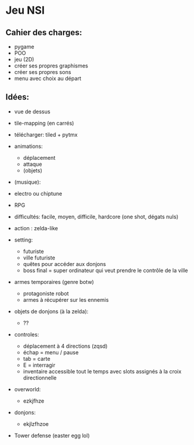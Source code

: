 # Jeu NSI

## Cahier des charges:
- pygame
- POO
- jeu (2D)
- créer ses propres graphismes
- créer ses propres sons
- menu avec choix au départ

## Idées:
- vue de dessus
- tile-mapping (en carrés)
- télécharger:
	tiled + pytmx
- animations:
	- déplacement
	- attaque
	- (objets)
- (musique): 
- electro ou chiptune


- RPG


- difficultés:
    facile,
    moyen,
    difficile,
    hardcore (one shot, dégats nuls)
- action :
    zelda-like
- setting:
    - futuriste
    - ville futuriste
    - quêtes pour accéder aux donjons
    - boss final = super ordinateur qui veut prendre le contrôle de la ville
- armes temporaires (genre botw)
    - protagoniste robot
    - armes à récupérer sur les ennemis
- objets de donjons (à la zelda):
    - ??
- controles:
    - déplacement à 4 directions (zqsd)
    - échap = menu / pause
    - tab = carte
    - E = interragir
    - inventaire accessible tout le temps avec slots assignés à la croix directionnelle
        

- overworld:
    - ezkjfhze
- donjons:
    - ekjlzfhzoe


- Tower defense (easter egg lol)